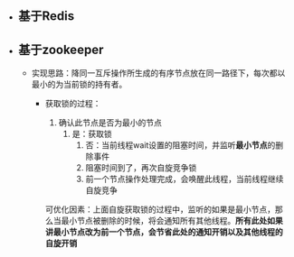 - ## 基于Redis

- ## 基于zookeeper

  - 实现思路：降同一互斥操作所生成的有序节点放在同一路径下，每次都以最小的为当前锁的持有者。

    - 获取锁的过程：

      1. 确认此节点是否为最小的节点
         1. 是：获取锁
            1. 否：当前线程wait设置的阻塞时间，并监听**最小节点**的删除事件
            2. 阻塞时间到了，再次自旋竞争锁
            3. 前一个节点操作处理完成，会唤醒此线程，当前线程继续自旋竞争

      可优化因素：上面自旋获取锁的过程中，监听的如果是最小节点，那么当最小节点被删除的时候，将会通知所有其他线程。**所有此处如果讲最小节点改为前一个节点，会节省此处的通知开销以及其他线程的自旋开销**

      

      

      